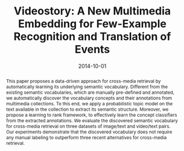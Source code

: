---
title: 'Videostory: A New Multimedia Embedding for Few-Example Recognition and Translation of Events'
authors:
- admin
- Thomas Mensink
- Cees GM Snoek

date: '2014-10-01'

publishDate: '2014-11-07T11:50:19.155529Z'

publication_types: ['paper-conference']

publication: '*ACM MM*'

abstract: "This paper proposes a data-driven approach for cross-media retrieval by automatically learning its underlying semantic vocabulary. Different from the existing semantic vocabularies, which are manually pre-defined and annotated, we automatically discover the vocabulary concepts and their annotations from multimedia collections. To this end, we apply a probabilistic topic model on the text available in the collection to extract its semantic structure. Moreover, we propose a learning to rank framework, to effectively learn the concept classifiers from the extracted annotations. We evaluate the discovered semantic vocabulary for cross-media retrieval on three datasets of image/text and video/text pairs. Our experiments demonstrate that the discovered vocabulary does not require any manual labeling to outperform three recent alternatives for cross-media retrieval."

tags: [Multimodal Embedding, Vision and Langugage, Multimodal Representation, Best Paper Award, Oral]

# Display this page in the Featured widget?
featured: true

url_pdf: 'https://isis-data.science.uva.nl/cgmsnoek/pub/habibian-videostory-mm2014.pdf'
url_code: ''
url_poster: ''
url_project: ''
url_slides: ''

# Featured image
# To use, add an image named `featured.jpg/png` to your page's folder.
image:
  caption: 'Cover figure'
  focal_point: ''
  preview_only: false
---